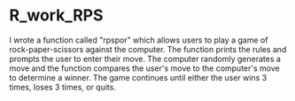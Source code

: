 # R_work_RPS
<p>I wrote a function called "rpspor" which allows users to play a game of rock-paper-scissors against the computer. The function prints the rules and prompts the user to enter their move. The computer randomly generates a move and the function compares the user's move to the computer's move to determine a winner. The game continues until either the user wins 3 times, loses 3 times, or quits.</p>
